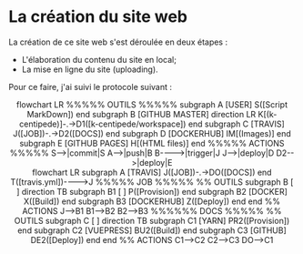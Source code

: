 # La création du site web

La création de ce site web s'est déroulée en deux étapes :
- L'élaboration du contenu du site en local;
- La mise en ligne du site (uploading).

Pour ce faire, j'ai suivi le protocole suivant :

<!--<center><mermaid> 
flowchart TB
    S(["Script MarkDown (k-centipède)"]) -> |commit|A
    S -> |push|B
    subgraph A [ELABORATION DU CONTENU EN LOCAL]
        direction TB
        V([VuePress]) -> |config.js|H([Script HTML])
        subgraph A1 [ ]
            Y[[Yarn]]->|package.json|N[[Node.js]]
        end
        A1->V
    end
    subgraph B [UPLOADING]
        direction TB
        M(["GitHub Master (.md)"])->T(["Travis"])
        T->|travis.yml|B1
        T->|travis.yml|B2
        subgraph B1 [STAGE DOC]
            direction TB
            subgraph B12 [ ]
                Y2[[Yarn]]->|package.json|N2[[Node.js]]
            end
            V2([VuePress])->P(["GitHub Pages (.html)"])
            B12->|config.js|V2
        end 
        subgraph B2 [STAGE JOB]
            direction TB
            DH([DockerHub])->C([Container])
        end
    end  
</mermaid></center>-->

<center><mermaid> 
flowchart LR
    %%%%% OUTILS %%%%%
    subgraph A [USER]
        S([Script MarkDown])
    end
    subgraph B [GITHUB MASTER]
        direction LR
        K[(k-centipede)]-.->D1([k-centipede/workspace])
    end
    subgraph C [TRAVIS]
        J([JOB])-.->D2([DOCS])
    end
    subgraph D [DOCKERHUB]
        IM[(Images)]
    end
    subgraph E [GITHUB PAGES]
        H[(HTML files)]
    end
    %%%%% ACTIONS %%%%%
    S-->|commit|S
    A-->|push|B
    B---->|trigger|J
    J-->|deploy|D
    D2-->|deploy|E
</mermaid></center>

<center><mermaid>
flowchart LR
    subgraph A [TRAVIS]
        J([JOB])-.->DO([DOCS])
    end
    T([travis.yml])---->J
    %%%%% JOB %%%%%
    %% OUTILS
    subgraph B [ ]
        direction TB
        subgraph B1 [ ]
            P([Provision])
        end
        subgraph B2 [DOCKER]
            X([Build])
        end
        subgraph B3 [DOCKERHUB]
            Z([Deploy])
        end
    end
    %% ACTIONS
    J-->B1
    B1-->B2
    B2-->B3
    %%%%%% DOCS %%%%%
    %% OUTILS
    subgraph C [ ]
        direction TB    
        subgraph C1 [YARN]
            PR2([Provision])
        end
        subgraph C2 [VUEPRESS]
            BU2([Build])
        end
        subgraph C3 [GITHUB]
            DE2([Deploy])
        end
    end
    %% ACTIONS
    C1-->C2
    C2-->C3
    DO-->C1
</mermaid></center>